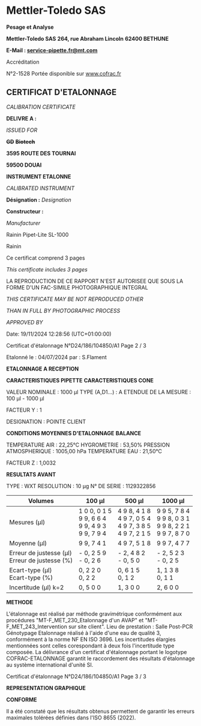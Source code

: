 # **Mettler-Toledo SAS**

**Pesage et Analyse**

**Mettler-Toledo SAS**
**264, rue Abraham Lincoln**
**62400 BETHUNE**

**E-Mail : service-pipette.fr@mt.com**

Accréditation

N°2-1528
Portée disponible
sur www.cofrac.fr
## **CERTIFICAT D'ETALONNAGE**

_CALIBRATION CERTIFICATE_


**DELIVRE A :**

_ISSUED FOR_


~~**GD**~~ ~~**Biotech**~~

**3595 ROUTE DES TOURNAI**

**59500 DOUAI**


**INSTRUMENT ETALONNE**

_CALIBRATED INSTRUMENT_


**Désignation :**
_Designation_

**Constructeur :**

_Manufacturer_


Rainin Pipet-Lite SL-1000

Rainin



Ce certificat comprend 3 pages

_This certificate includes 3 pages_

LA REPRODUCTION DE CE RAPPORT N'EST AUTORISEE QUE SOUS
LA FORME D'UN FAC-SIMILE PHOTOGRAPHIQUE INTEGRAL

_THIS CERTIFICATE MAY BE NOT REPRODUCED OTHER_

_THAN IN FULL BY PHOTOGRAPHIC PROCESS_


_APPROVED BY_

Date: 19/11/2024 12:28:56 (UTC+01:00:00)

Certificat d'étalonnage N°D24/186/104850/A1  Page 2 / 3

Etalonné le : 04/07/2024 par : S.Flament

**ETALONNAGE A RECEPTION**

**CARACTERISTIQUES PIPETTE** **CARACTERISTIQUES CONE**


VALEUR NOMINALE : 1000 µl
TYPE (A,D1...) : A
ETENDUE DE LA MESURE : 100 µl - 1000 µl

FACTEUR Y : 1


DESIGNATION : POINTE CLIENT


**CONDITIONS MOYENNES D'ETALONNAGE** **BALANCE**


TEMPERATURE AIR : 22,25°C
HYGROMETRIE : 53,50%
PRESSION ATMOSPHERIQUE : 1005,00 hPa
TEMPERATURE EAU : 21,50°C

FACTEUR Z : 1,0032

**RESULTATS AVANT**


TYPE : WXT
RESOLUTION : 10 µg
N° DE SERIE : 1129322856










|Volumes|100 µl|500 µl|1000 µl|
|---|---|---|---|
|Mesures (µl)|1 0 0, 0 1 5<br>9 9, 6 6 4<br>9 9, 4 9 3<br>9 9, 7 9 4|4 9 8, 4 1 8<br>4 9 7, 0 5 4<br>4 9 7, 3 8 5<br>4 9 7, 2 1 5|9 9 5, 7 8 4<br>9 9 8, 0 3 1<br>9 9 8, 2 2 1<br>9 9 7, 8 7 0|
|Moyenne (µl)|9 9, 7 4 1|4 9 7, 5 1 8|9 9 7, 4 7 7|
|Erreur de justesse (µl)<br>Erreur de justesse (%)|- 0, 2 5 9<br>- 0, 2 6|- 2, 4 8 2<br>- 0, 5 0|- 2, 5 2 3<br>- 0, 2 5|
|Ecart-type (µl)<br>Ecart-type (%)|0, 2 2 0<br>0, 2 2|0, 6 1 5<br>0, 1 2|1, 1 3 8<br>0, 1 1|
|Incertitude (µl) k=2|0, 5 0 0|1, 3 0 0|2, 6 0 0|


**METHODE**

L'étalonnage est réalisé par méthode gravimétrique conformément aux procédures "MT-F_MET_230_Etalonnage d'un AVAP" et
"MT-F_MET_243_Intervention sur site client".
Lieu de prestation : Salle Post-PCR Génotypage
Etalonnage réalisé à l'aide d'une eau de qualité 3, conformément à la norme NF EN ISO 3696.
Les incertitudes élargies mentionnées sont celles corespondant à deux fois l'incertitude type composée.
La délivrance d'un certificat d'étalonnage portant le logotype COFRAC-ETALONNAGE garantit le raccordement des résultats d'étalonnage au système
international d'unité SI.

Certificat d'étalonnage N°D24/186/104850/A1  Page 3 / 3

**REPRESENTATION GRAPHIQUE**

**CONFORME**

Il a été constaté que les résultats obtenus permettent de garantir les erreurs maximales tolérées définies dans l'ISO 8655 (2022).

